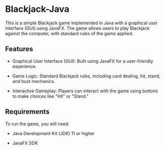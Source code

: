 # Blackjack-Java
This is a simple Blackjack game implemented in Java with a graphical user interface (GUI) using JavaFX. The game allows users to play Blackjack against the computer, with standard rules of the game applied.

## Features
* Graphical User Interface (GUI): Built using JavaFX for a user-friendly experience.

* Game Logic: Standard Blackjack rules, including card dealing, hit, stand, and bust mechanics.

* Interactive Gameplay: Players can interact with the game using buttons to make choices like "Hit" or "Stand."

## Requirements
To run the game, you will need:

* Java Development Kit (JDK) 11 or higher

* JavaFX SDK

